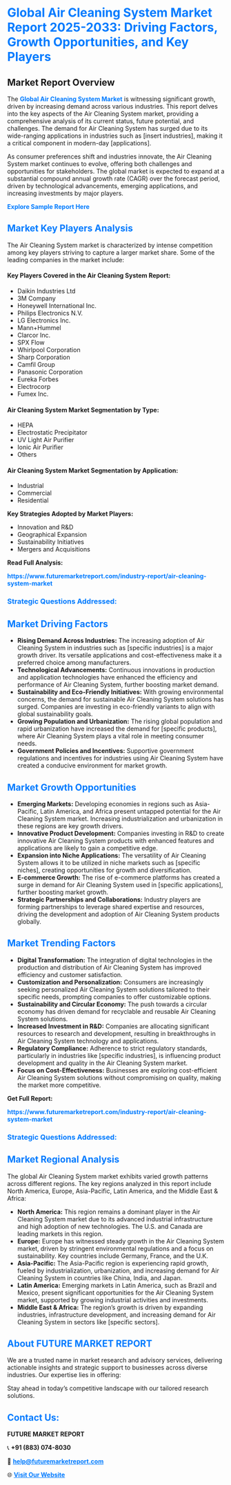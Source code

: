 <h1 style="color: #007BFF;">Global Air Cleaning System Market Report 2025-2033: Driving Factors, Growth Opportunities, and Key Players</h1>

<section id="overview">
<h2>Market Report Overview</h2>
<p>The <a href="https://www.futuremarketreport.com/industry-report/air-cleaning-system-market" style="color: #007BFF; text-decoration: none;"><strong>Global Air Cleaning System Market</strong></a> is witnessing significant growth, driven by increasing demand across various industries. This report delves into the key aspects of the Air Cleaning System market, providing a comprehensive analysis of its current status, future potential, and challenges. The demand for Air Cleaning System has surged due to its wide-ranging applications in industries such as [insert industries], making it a critical component in modern-day [applications].</p>
<p>As consumer preferences shift and industries innovate, the Air Cleaning System market continues to evolve, offering both challenges and opportunities for stakeholders. The global market is expected to expand at a substantial compound annual growth rate (CAGR) over the forecast period, driven by technological advancements, emerging applications, and increasing investments by major players.</p>
</section>

<section id="overview">
<p><a href="https://www.futuremarketreport.com/request-sample/reportId=103287" style="color: #007BFF; text-decoration: none;"><strong>Explore Sample Report Here</strong></a></p>
</section>

<section id="key-players">
<h2 style="color: #007BFF;">Market Key Players Analysis</h2>
<p>The Air Cleaning System market is characterized by intense competition among key players striving to capture a larger market share. Some of the leading companies in the market include:</p>
<h4>Key Players Covered in the Air Cleaning System Report:</h4>
<ul><li>Daikin Industries Ltd</li><li>3M Company</li><li>Honeywell International Inc.</li><li>Philips Electronics N.V.</li><li>LG Electronics Inc.</li><li>Mann+Hummel</li><li>Clarcor Inc.</li><li>SPX Flow</li><li>Whirlpool Corporation</li><li>Sharp Corporation</li><li>Camfil Group</li><li>Panasonic Corporation</li><li>Eureka Forbes</li><li>Electrocorp</li><li>Fumex Inc.</li></ul>
<h4>Air Cleaning System Market Segmentation by Type:</h4>
<ul><li>HEPA</li><li>Electrostatic Precipitator</li><li>UV Light Air Purifier</li><li>Ionic Air Purifier</li><li>Others</li></ul>

<h4>Air Cleaning System Market Segmentation by Application:</h4>
<ul><li>Industrial</li><li>Commercial</li><li>Residential</li></ul>
<p><strong>Key Strategies Adopted by Market Players:</strong></p>
<ul>
<li>Innovation and R&D</li>
<li>Geographical Expansion</li>
<li>Sustainability Initiatives</li>
<li>Mergers and Acquisitions</li>
</ul>
</section>

<section>
<p><strong>Read Full Analysis: </strong></p><a href="https://www.futuremarketreport.com/industry-report/air-cleaning-system-market" style="color: #007BFF; text-decoration: none;"><strong>https://www.futuremarketreport.com/industry-report/air-cleaning-system-market</strong></a>
<h3 style="color: #007BFF;">Strategic Questions Addressed:</h3>
</section>

<section id="driving-factors">
<h2 style="color: #007BFF;">Market Driving Factors</h2>
<ul>
<li><strong>Rising Demand Across Industries:</strong> The increasing adoption of Air Cleaning System in industries such as [specific industries] is a major growth driver. Its versatile applications and cost-effectiveness make it a preferred choice among manufacturers.</li>
<li><strong>Technological Advancements:</strong> Continuous innovations in production and application technologies have enhanced the efficiency and performance of Air Cleaning System, further boosting market demand.</li>
<li><strong>Sustainability and Eco-Friendly Initiatives:</strong> With growing environmental concerns, the demand for sustainable Air Cleaning System solutions has surged. Companies are investing in eco-friendly variants to align with global sustainability goals.</li>
<li><strong>Growing Population and Urbanization:</strong> The rising global population and rapid urbanization have increased the demand for [specific products], where Air Cleaning System plays a vital role in meeting consumer needs.</li>
<li><strong>Government Policies and Incentives:</strong> Supportive government regulations and incentives for industries using Air Cleaning System have created a conducive environment for market growth.</li>
</ul>
</section>

<section id="growth-opportunities">
<h2 style="color: #007BFF;">Market Growth Opportunities</h2>
<ul>
<li><strong>Emerging Markets:</strong> Developing economies in regions such as Asia-Pacific, Latin America, and Africa present untapped potential for the Air Cleaning System market. Increasing industrialization and urbanization in these regions are key growth drivers.</li>
<li><strong>Innovative Product Development:</strong> Companies investing in R&D to create innovative Air Cleaning System products with enhanced features and applications are likely to gain a competitive edge.</li>
<li><strong>Expansion into Niche Applications:</strong> The versatility of Air Cleaning System allows it to be utilized in niche markets such as [specific niches], creating opportunities for growth and diversification.</li>
<li><strong>E-commerce Growth:</strong> The rise of e-commerce platforms has created a surge in demand for Air Cleaning System used in [specific applications], further boosting market growth.</li>
<li><strong>Strategic Partnerships and Collaborations:</strong> Industry players are forming partnerships to leverage shared expertise and resources, driving the development and adoption of Air Cleaning System products globally.</li>
</ul>
</section>

<section id="trending-factors">
<h2 style="color: #007BFF;">Market Trending Factors</h2>
<ul>
<li><strong>Digital Transformation:</strong> The integration of digital technologies in the production and distribution of Air Cleaning System has improved efficiency and customer satisfaction.</li>
<li><strong>Customization and Personalization:</strong> Consumers are increasingly seeking personalized Air Cleaning System solutions tailored to their specific needs, prompting companies to offer customizable options.</li>
<li><strong>Sustainability and Circular Economy:</strong> The push towards a circular economy has driven demand for recyclable and reusable Air Cleaning System solutions.</li>
<li><strong>Increased Investment in R&D:</strong> Companies are allocating significant resources to research and development, resulting in breakthroughs in Air Cleaning System technology and applications.</li>
<li><strong>Regulatory Compliance:</strong> Adherence to strict regulatory standards, particularly in industries like [specific industries], is influencing product development and quality in the Air Cleaning System market.</li>
<li><strong>Focus on Cost-Effectiveness:</strong> Businesses are exploring cost-efficient Air Cleaning System solutions without compromising on quality, making the market more competitive.</li>
</ul>
</section>

<section>
<p><strong>Get Full Report: </strong></p><a href="https://www.futuremarketreport.com/industry-report/air-cleaning-system-market" style="color: #007BFF; text-decoration: none;"><strong>https://www.futuremarketreport.com/industry-report/air-cleaning-system-market</strong></a>
<h3 style="color: #007BFF;">Strategic Questions Addressed:</h3>
</section>


<section id="regional-analysis">
<h2 style="color: #007BFF;">Market Regional Analysis</h2>
<p>The global Air Cleaning System market exhibits varied growth patterns across different regions. The key regions analyzed in this report include North America, Europe, Asia-Pacific, Latin America, and the Middle East & Africa:</p>
<ul>
<li><strong>North America:</strong> This region remains a dominant player in the Air Cleaning System market due to its advanced industrial infrastructure and high adoption of new technologies. The U.S. and Canada are leading markets in this region.</li>
<li><strong>Europe:</strong> Europe has witnessed steady growth in the Air Cleaning System market, driven by stringent environmental regulations and a focus on sustainability. Key countries include Germany, France, and the U.K.</li>
<li><strong>Asia-Pacific:</strong> The Asia-Pacific region is experiencing rapid growth, fueled by industrialization, urbanization, and increasing demand for Air Cleaning System in countries like China, India, and Japan.</li>
<li><strong>Latin America:</strong> Emerging markets in Latin America, such as Brazil and Mexico, present significant opportunities for the Air Cleaning System market, supported by growing industrial activities and investments.</li>
<li><strong>Middle East & Africa:</strong> The region’s growth is driven by expanding industries, infrastructure development, and increasing demand for Air Cleaning System in sectors like [specific sectors].</li>
</ul>
</section>

<footer>
<h2 style="color: #007BFF;">About FUTURE MARKET REPORT</h2>
<p>We are a trusted name in market research and advisory services, delivering actionable insights and strategic support to businesses across diverse industries. Our expertise lies in offering:</p>

<p>Stay ahead in today’s competitive landscape with our tailored research solutions.</p>

<h2 style="color: #007BFF;">Contact Us:</h2>
<p><strong>FUTURE MARKET REPORT</strong></p>
<p>📞 <strong>+91 (883) 074-8030</strong></p>
<p>📧 <strong><a href="mailto:help@futuremarketreport.com" style="color: #007BFF;">help@futuremarketreport.com</a></strong></p>
<p>🌐 <strong><a href="https://www.futuremarketreport.com/" style="color: #007BFF;">Visit Our Website</a></strong></p>
</footer>